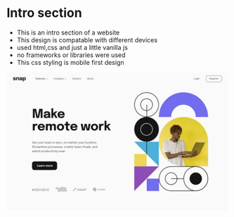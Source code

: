 # Intro section

- This is an intro section of a website
- This design is compatable with different devices
- used html,css and just a little vanilla js
- no frameworks or libraries were used
- This css styling is mobile first design

![the time tracking dashboard](./design/desktop-design.jpg)
